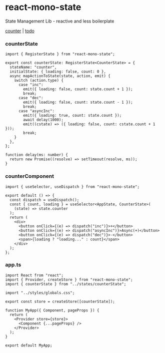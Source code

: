 # react-mono-state

State Management Lib - reactive and less boilerplate

[counter](https://stackblitz.com/edit/react-mono-state?file=index.tsx) | [todo](https://stackblitz.com/edit/react-todo-mono?file=index.tsx)

### counterState

```tsx
import { RegisterState } from "react-mono-state";

export const counterState: RegisterState<CounterState> = {
  stateName: "counter",
  initialState: { loading: false, count: 0 },
  async mapActionToState(state, action, emit) {
    switch (action.type) {
      case "inc":
        emit({ loading: false, count: state.count + 1 });
        break;
      case "dec":
        emit({ loading: false, count: state.count - 1 });
        break;
      case "asyncInc":
        emit({ loading: true, count: state.count });
        await delay(1000);
        emit((cstate) => ({ loading: false, count: cstate.count + 1 }));
        break;
    }
  },
};

function delay(ms: number) {
  return new Promise((resolve) => setTimeout(resolve, ms));
}
```

### counterComponent

```tsx
import { useSelector, useDispatch } from "react-mono-state";

export default () => {
  const dispatch = useDispatch();
  const { count, loading } = useSelector<AppState, CounterState>(
    (state) => state.counter
  );
  return (
    <div>
      <button onClick={(e) => dispatch("inc")}>+</button>
      <button onClick={(e) => dispatch("asyncInc")}>Async(+)</button>
      <button onClick={(e) => dispatch("dec")}>-</button>
      <span>{loading ? "loading..." : count}</span>
    </div>
  );
};
```

### app.ts

```tsx
import React from "react";
import { Provider, createStore } from "react-mono-state";
import { counterState } from "../states/counterState";

import "../styles/globals.css";

export const store = createStore([counterState]);

function MyApp({ Component, pageProps }) {
  return (
    <Provider store={store}>
      <Component {...pageProps} />
    </Provider>
  );
}

export default MyApp;
```
